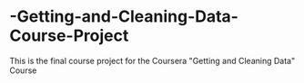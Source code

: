 # -Getting-and-Cleaning-Data-Course-Project
This is the final course project for the Coursera "Getting and Cleaning Data" Course
